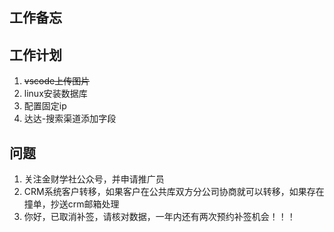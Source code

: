 ## 工作备忘

## 工作计划
1. ~~vscode上传图片~~
2. linux安装数据库
3. 配置固定ip
4. 达达-搜索渠道添加字段

## 问题
1. 关注金财学社公众号，并申请推广员
2. CRM系统客户转移，如果客户在公共库双方分公司协商就可以转移，如果存在撞单，抄送crm邮箱处理
3. 你好，已取消补签，请核对数据，一年内还有两次预约补签机会！！！



